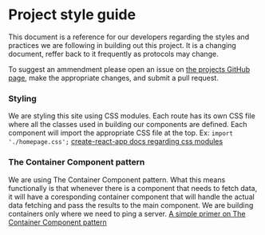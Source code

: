 # **Project style guide**
This document is a reference for our developers regarding the styles and practices we are following in building out this project. It is a changing document, reffer back to it frequently as protocols may change. 

To suggest an ammendment please open an issue on [the projects GitHub page](https://github.com/maftoun95/helenIC), make the appropriate changes, and submit a pull request.

### Styling
We are styling this site using CSS modules. Each route has its own CSS file where all the classes used in building our components are defined. Each component will import the appropriate CSS file at the top. 
Ex: `import './homepage.css';`
[create-react-app docs regarding css modules](https://github.com/facebookincubator/create-react-app/blob/master/packages/react-scripts/template/README.md#adding-a-stylesheet)

### The Container Component pattern
We are using The Container Component pattern. What this means functionally is that whenever there is a component that needs to fetch data, it will have a coresponding container component that will handle the actual data fetching and pass the results to the main component.
We are building containers only where we need to ping a server.
[A simple primer on The Container Component pattern](https://medium.com/@learnreact/container-components-c0e67432e005)